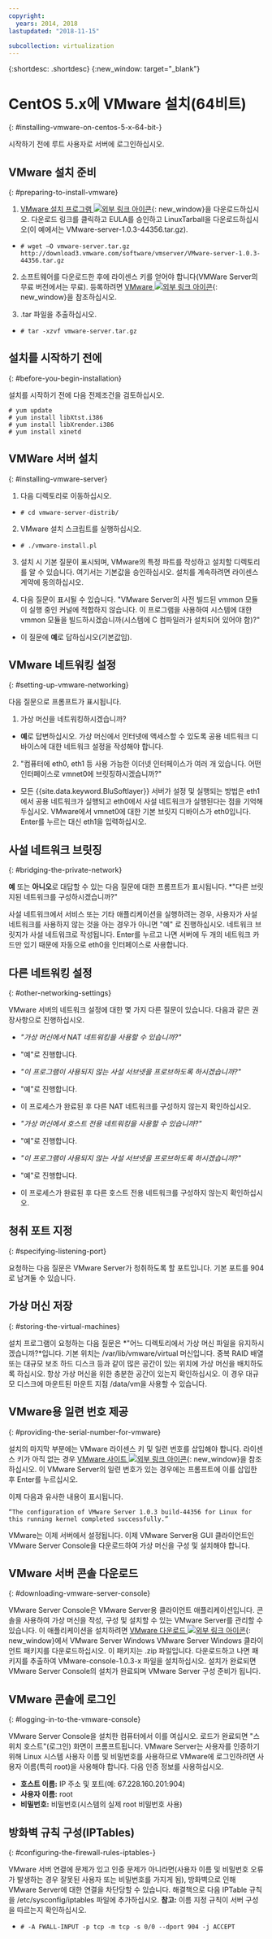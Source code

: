 ```yaml
---
copyright:
  years: 2014, 2018
lastupdated: "2018-11-15"

subcollection: virtualization
---
```

{:shortdesc: .shortdesc}
{:new_window: target="_blank"}

# CentOS 5.x에 VMware 설치(64비트)
{: #installing-vmware-on-centos-5-x-64-bit-}

시작하기 전에 루트 사용자로 서버에 로그인하십시오.

## VMware 설치 준비 
{: #preparing-to-install-vmware}

1. [VMware 설치 프로그램 ![외부 링크 아이콘](../../icons/launch-glyph.svg "외부 링크 아이콘")](http://vmware.com/download/server/){: new_window}을 다운로드하십시오. 다운로드 링크를 클릭하고 EULA를 승인하고 LinuxTarball을 다운로드하십시오(이 예에서는 VMware-server-1.0.3-44356.tar.gz).

* `# wget –O vmware-server.tar.gz http://download3.vmware.com/software/vmserver/VMware-server-1.0.3-44356.tar.gz`

2. 소프트웨어를 다운로드한 후에 라이센스 키를 얻어야 합니다(VMWare Server의 무료 버전에서는 무료). 등록하려면 [VMware ![외부 링크 아이콘](../../icons/launch-glyph.svg "외부 링크 아이콘")](http://register.vmware.com/content/registration.html){: new_window}을 참조하십시오.

3. .tar 파일을 추출하십시오. 

* `# tar -xzvf vmware-server.tar.gz`

## 설치를 시작하기 전에 
{: #before-you-begin-installation}

설치를 시작하기 전에 다음 전제조건을 검토하십시오. 

```
# yum update
# yum install libXtst.i386
# yum install libXrender.i386
# yum install xinetd
```

## VMWare 서버 설치
{: #installing-vmware-server}

1. 다음 디렉토리로 이동하십시오. 

* `# cd vmware-server-distrib/`

2. VMware 설치 스크립트를 실행하십시오. 

* `# ./vmware-install.pl`

3. 설치 시 기본 질문이 표시되며, VMware의 특정 파트를 작성하고 설치할 디렉토리를 알 수 있습니다. 여기서는 기본값을 승인하십시오. 설치를 계속하려면 라이센스 계약에 동의하십시오.

4. 다음 질문이 표시될 수 있습니다. "VMware Server의 사전 빌드된 vmmon 모듈이 실행 중인 커널에 적합하지 않습니다. 이 프로그램을 사용하여 시스템에 대한 vmmon 모듈을 빌드하시겠습니까(시스템에 C 컴파일러가 설치되어 있어야 함)?"
* 이 질문에 **예**로 답하십시오(기본값임). 

## VMware 네트워킹 설정
{: #setting-up-vmware-networking}

다음 질문으로 프롬프트가 표시됩니다. 

1. 가상 머신을 네트워킹하시겠습니까?
* **예**로 답변하십시오. 가상 머신에서 인터넷에 액세스할 수 있도록 공용 네트워크 디바이스에 대한 네트워크 설정을 작성해야 합니다. 

2. "컴퓨터에 eth0, eth1 등 사용 가능한 이더넷 인터페이스가 여러 개 있습니다. 어떤 인터페이스로 vmnet0에 브릿징하시겠습니까?"
* 모든 {{site.data.keyword.BluSoftlayer}} 서버가 설정 및 실행되는 방법은 eth1에서 공용 네트워크가 실행되고 eth0에서 사설 네트워크가 실행된다는 점을 기억해 두십시오. VMware에서 vmnet0에 대한 기본 브릿지 디바이스가 eth0입니다. Enter를 누르는 대신 eth1을 입력하십시오.

## 사설 네트워크 브릿징
{: #bridging-the-private-network}

**예** 또는 **아니오**로 대답할 수 있는 다음 질문에 대한 프롬프트가 표시됩니다.
*"다른 브릿지된 네트워크를 구성하시겠습니까?"

사설 네트워크에서 서비스 또는 기타 애플리케이션을 실행하려는 경우, 사용자가 사설 네트워크를 사용하지 않는 것을 아는 경우가 아니면 "예" 로 진행하십시오. 네트워크 브릿지가 사설 네트워크로 작성됩니다. Enter를 누르고 나면 서버에 두 개의 네트워크 카드만 있기 때문에 자동으로 eth0을 인터페이스로 사용합니다.

## 다른 네트워킹 설정
{: #other-networking-settings}

VMware 서버의 네트워크 설정에 대한 몇 가지 다른 질문이 있습니다. 다음과 같은 권장사항으로 진행하십시오.

* *"가상 머신에서 NAT 네트워킹을 사용할 수 있습니까?"*

- "예"로 진행합니다.

* *"이 프로그램이 사용되지 않는 사설 서브넷을 프로브하도록 하시겠습니까?"*

- "예"로 진행합니다.

- 이 프로세스가 완료된 후 다른 NAT 네트워크를 구성하지 않는지 확인하십시오.

* *"가상 머신에서 호스트 전용 네트워킹을 사용할 수 있습니까?"*

- "예"로 진행합니다.

* *"이 프로그램이 사용되지 않는 사설 서브넷을 프로브하도록 하시겠습니까?"*

- "예"로 진행합니다.

- 이 프로세스가 완료된 후 다른 호스트 전용 네트워크를 구성하지 않는지 확인하십시오.

## 청취 포트 지정
{: #specifying-listening-port}

요청하는 다음 질문은 VMware Server가 청취하도록 할 포트입니다. 기본 포트를 904로 남겨둘 수 있습니다.

## 가상 머신 저장
{: #storing-the-virtual-machines}

설치 프로그램이 요청하는 다음 질문은 *"어느 디렉토리에서 가상 머신 파일을 유지하시겠습니까?*입니다. 기본 위치는 /var/lib/vmware/virtual 머신입니다. 중복 RAID 배열 또는 대규모 보조 하드 디스크 등과 같이 많은 공간이 있는 위치에 가상 머신을 배치하도록 하십시오. 항상 가상 머신을 위한 충분한 공간이 있는지 확인하십시오. 이 경우 대규모 디스크에 마운트된 마운트 지점 /data/vm을 사용할 수 있습니다. 

## VMware용 일련 번호 제공
{: #providing-the-serial-number-for-vmware}

설치의 마지막 부분에는 VMware 라이센스 키 및 일련 번호를 삽입해야 합니다. 라이센스 키가 아직 없는 경우 [VMware 사이트 ![외부 링크 아이콘](../../icons/launch-glyph.svg "외부 링크 아이콘")](http://register.vmware.com/content/registration.html){: new_window}을 참조하십시오. 이 VMware Server의 일련 번호가 있는 경우에는 프롬프트에 이를 삽입한 후 Enter를 누르십시오.

이제 다음과 유사한 내용이 표시됩니다.

    “The configuration of VMware Server 1.0.3 build-44356 for Linux for this running kernel completed successfully.”

VMware는 이제 서버에서 설정됩니다. 이제 VMware Server용 GUI 클라이언트인 VMware Server Console을 다운로드하여 가상 머신을 구성 및 설치해야 합니다.

## VMware 서버 콘솔 다운로드
{: #downloading-vmware-server-console}

VMware Server Console은 VMware Server용 클라이언트 애플리케이션입니다. 콘솔을 사용하여 가상 머신을 작성, 구성 및 설치할 수 있는 VMware Server를 관리할 수 있습니다. 이 애플리케이션을 설치하려면 [VMware 다운로드 ![외부 링크 아이콘](../../icons/launch-glyph.svg "외부 링크 아이콘")](http://vmware.com/download/server/){: new_window}에서 VMware Server Windows VMware Server Windows 클라이언트 패키지를 다운로드하십시오. 이 패키지는 .zip 파일입니다. 다운로드하고 나면 패키지를 추출하여 VMware-console-1.0.3-x 파일을 설치하십시오. 설치가 완료되면 VMware Server Console의 설치가 완료되며 VMware Server 구성 준비가 됩니다.

## VMware 콘솔에 로그인
{: #logging-in-to-the-vmware-console}

VMware Server Console을 설치한 컴퓨터에서 이를 여십시오. 로드가 완료되면 "스위치 호스트"(로그인) 화면이 프롬프트됩니다. VMware Server는 사용자를 인증하기 위해 Linux 시스템 사용자 이름 및 비밀번호를 사용하므로 VMware에 로그인하려면 사용자 이름(특히 root)을 사용해야 합니다. 다음 인증 정보를 사용하십시오. 

* **호스트 이름:** IP 주소 및 포트(예: 67.228.160.201:904)<br />
* **사용자 이름:** root<br />
* **비밀번호:** 비밀번호(시스템의 실제 root 비밀번호 사용)

## 방화벽 규칙 구성(IPTables)
{: #configuring-the-firewall-rules-iptables-}

VMware 서버 연결에 문제가 있고 인증 문제가 아니라면(사용자 이름 및 비밀번호 오류가 발생하는 경우 잘못된 사용자 또는 비밀번호를 가지게 됨), 방화벽으로 인해 VMware Server에 대한 연결을 차단당할 수 있습니다. 해결책으로 다음 IPTable 규칙을 /etc/sysconfig/iptables 파일에 추가하십시오. **참고:** 이름 지정 규칙이 서버 구성을 따르는지 확인하십시오.

- `# -A FWALL-INPUT -p tcp -m tcp -s 0/0 --dport 904 -j ACCEPT`
